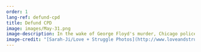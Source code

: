 ```yaml
---
order: 1
lang-ref: defund-cpd
title: Defund CPD
image: images/May-31.png
image-description: In the wake of George Floyd's murder, Chicago police brutalized, arrested, and illegally detained hundreds of civilians.
image-credit: "[Sarah-Ji/Love + Struggle Photos](http://www.loveandstrugglephotos.com/)"
---
```

